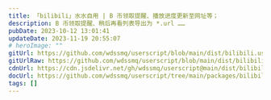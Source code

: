 ```yaml
---
title: 「bilibili」水水自用 | B 币领取提醒、播放进度更新至网址等；
description: B 币领取提醒、稍后再看列表导出为 *.url ……
pubDate: 2023-10-12 13:01:41
updateDate: 2023-11-19 20:55:07
# heroImage: ""
gitUrl: https://github.com/wdssmq/userscript/blob/main/dist/bilibili.user.js
gitUrlRaw: https://github.com/wdssmq/userscript/blob/main/dist/bilibili.user.js?raw=true
cdnUrl: https://cdn.jsdelivr.net/gh/wdssmq/userscript@main/dist/bilibili.user.js
docUrl: https://github.com/wdssmq/userscript/tree/main/packages/bilibili#readme
tags: []
---
```


